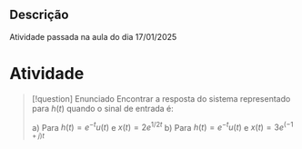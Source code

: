 ## Descrição

Atividade passada na aula do dia 17/01/2025

# Atividade

>[!question] Enunciado 
>Encontrar a resposta do sistema representado para $h(t)$ quando o sinal de entrada é: 
>
>a) Para $h(t) = e^{-t}u(t)$ e $x(t)=2e^{1/2 t}$
>b) Para $h(t) = e^{-t}u(t)$ e $x(t) = 3e^{(-1+j)t}$

